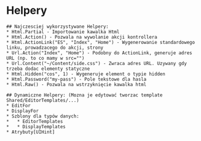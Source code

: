 ﻿# Helpery
    
    ## Najczesciej wykorzystywane Helpery:
    * Html.Partial - Importowanie kawalka Html
    * Html.Action() - Pozwala na wywolanie akcji kontrollera 
    * Html.ActionLink("ES", "Index", "Home") - Wygenerowanie standardowego linku, prowadzacego do akcji, strony
    * Url.Action("Index", "Home") - Podobny do ActionLink, generuje adres URL (np. to co mamy w src="")
    * Url.Content("~/Content/side.css") - Zwraca adres URL. Uzywany gdy trzeba dodac elementy statyczne
    * Html.Hidden("cos", 1) - Wygeneruje element o typie hidden
    * Html.Password("my-pass") - Pole tekstowe dla hasla
    * Html.Raw() - Pozwala na wstrzyknięcie kawalka html

    ## Dynamiczne Helpery: (Mozna je edytować tworzac template Shared/EditorTemplates/...)
    * EditFor 
    * DisplayFor 
    * Szblony dla typów danych:
    *   * EditorTemplates 
    *   * DisplayTemplates 
    * Atrybuty[UIHint] 

